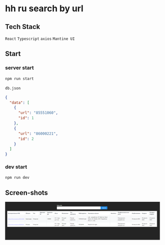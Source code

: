 # hh ru search by url

## Tech Stack

`React`  `Typescript` `axios` `Mantine UI`

## Start

### server start
```shell
npm run start
```

`db.json`
```json
{
  "data": [
    {
      "url": "85551060",
      "id": 1
    },
    {
      "url": "86000221",
      "id": 2
    }
  ]
}
```


### dev start


```shell
npm run dev
```

## Screen-shots

![img.png](img.png)
